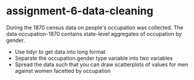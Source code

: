 # assignment-6-data-cleaning

During the 1870 census data on people's occupation was collected. The data occupation-1870 contains state-level aggregates of occupation by gender.
  - Use tidyr to get data into long format
  - Separate the occupation.gender type variable into two variables
  - Spread the data such that you can draw scatterplots of values for men against women facetted by occupation
